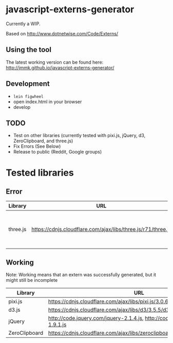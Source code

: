 # javascript-externs-generator
Currently a WIP.

Based on http://www.dotnetwise.com/Code/Externs/

## Using the tool
The latest working version can be found here: http://jmmk.github.io/javascript-externs-generator/

## Development
* ```lein figwheel```
* open index.html in your browser
* develop

## TODO
* Test on other libraries (currently tested with pixi.js, jQuery, d3, ZeroClipboard, and three.js)
* Fix Errors (See Below)
* Release to public (Reddit, Google groups)

# Tested libraries

## Error
| Library | URL | Problem
|---------|-----|--------
| three.js| https://cdnjs.cloudflare.com/ajax/libs/three.js/r71/three.js|```Uncaught TypeError: Cannot read property 'order' of undefined```

## Working
Note: Working means that an extern was successfully generated, but it might still be incomplete

| Library | URL
|---------|----
| pixi.js | https://cdnjs.cloudflare.com/ajax/libs/pixi.js/3.0.6/pixi.js
| d3.js   | https://cdnjs.cloudflare.com/ajax/libs/d3/3.5.5/d3.js
| jQuery  | http://code.jquery.com/jquery-2.1.4.js, http://code.jquery.com/jquery-1.9.1.js
| ZeroClipboard | https://cdnjs.cloudflare.com/ajax/libs/zeroclipboard/2.2.0/ZeroClipboard.js
